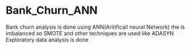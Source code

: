 # Bank_Churn_ANN
Bank churn analysis is done using ANN(Aritificall neural Network) 
the is imbalanced so SMOTE and other techniques are used like ADASYN
Exploratory data analysis is done
